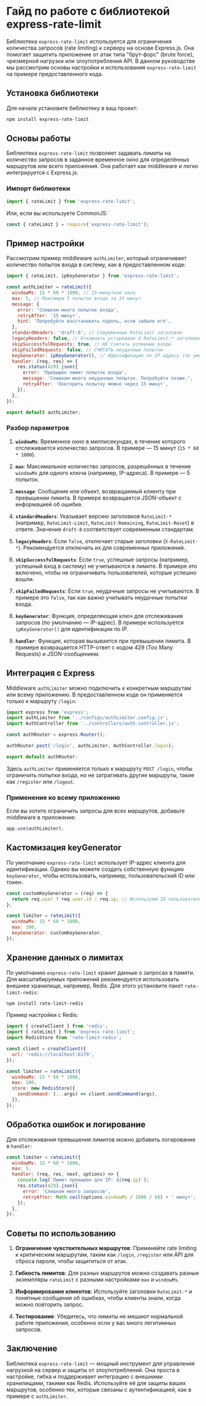 # Гайд по работе с библиотекой express-rate-limit

Библиотека `express-rate-limit` используется для ограничения количества запросов (rate limiting) к серверу на основе Express.js. Она помогает защитить приложение от атак типа "брут-форс" (brute force), чрезмерной нагрузки или злоупотребления API. В данном руководстве мы рассмотрим основы настройки и использования `express-rate-limit` на примере предоставленного кода.

## Установка библиотеки

Для начала установите библиотеку в ваш проект:

```bash
npm install express-rate-limit
```

## Основы работы

Библиотека `express-rate-limit` позволяет задавать лимиты на количество запросов в заданное временное окно для определённых маршрутов или всего приложения. Она работает как middleware и легко интегрируется с Express.js.

### Импорт библиотеки

```javascript
import { rateLimit } from 'express-rate-limit';
```

Или, если вы используете CommonJS:

```javascript
const { rateLimit } = require('express-rate-limit');
```

## Пример настройки

Рассмотрим пример middleware `authLimiter`, который ограничивает количество попыток входа в систему, как в предоставленном коде:

```javascript
import { rateLimit, ipKeyGenerator } from 'express-rate-limit';

const authLimiter = rateLimit({
  windowMs: 15 * 60 * 1000, // 15-минутное окно
  max: 5, // Максимум 5 попыток входа за 15 минут
  message: {
    error: 'Слишком много попыток входа',
    retryAfter: '15 минут',
    hint: 'Попробуйте восстановить пароль, если забыли его',
  },
  standardHeaders: 'draft-8', // Современные RateLimit заголовки
  legacyHeaders: false, // Отключить устаревшие X-RateLimit-* заголовки
  skipSuccessfulRequests: true, // НЕ считать успешные входы
  skipFailedRequests: false, // СЧИТАТЬ неудачные попытки
  keyGenerator: ipKeyGenerator(), // Идентификация по IP адресу (по умолчанию)
  handler: (req, res) => {
    res.status(429).json({
      error: 'Превышен лимит попыток входа',
      message: 'Слишком много неудачных попыток. Попробуйте позже.',
      retryAfter: 'Повторить попытку можно через 15 минут',
    });
  },
});

export default authLimiter;
```

### Разбор параметров

1. **`windowMs`**: Временное окно в миллисекундах, в течение которого отслеживается количество запросов. В примере — 15 минут (`15 * 60 * 1000`).

2. **`max`**: Максимальное количество запросов, разрешённых в течение `windowMs` для одного ключа (например, IP-адреса). В примере — 5 попыток.

3. **`message`**: Сообщение или объект, возвращаемый клиенту при превышении лимита. В примере возвращается JSON-объект с информацией об ошибке.

4. **`standardHeaders`**: Указывает версию заголовков `RateLimit-*` (например, `RateLimit-Limit`, `RateLimit-Remaining`, `RateLimit-Reset`) в ответе. Значение `draft-8` соответствует современным стандартам.

5. **`legacyHeaders`**: Если `false`, отключает старые заголовки (`X-RateLimit-*`). Рекомендуется отключать их для современных приложений.

6. **`skipSuccessfulRequests`**: Если `true`, успешные запросы (например, успешный вход в систему) не учитываются в лимите. В примере это включено, чтобы не ограничивать пользователей, которые успешно вошли.

7. **`skipFailedRequests`**: Если `true`, неудачные запросы не учитываются. В примере это `false`, так как важно учитывать неудачные попытки входа.

8. **`keyGenerator`**: Функция, определяющая ключ для отслеживания запросов (по умолчанию — IP-адрес). В примере используется `ipKeyGenerator()` для идентификации по IP.

9. **`handler`**: Функция, которая вызывается при превышении лимита. В примере возвращается HTTP-ответ с кодом 429 (Too Many Requests) и JSON-сообщением.

## Интеграция с Express

Middleware `authLimiter` можно подключить к конкретным маршрутам или всему приложению. В предоставленном коде он применяется только к маршруту `/login`:

```js
import express from 'express';
import authLimiter from '../configs/authLimiter.config.js';
import AuthController from '../controllers/auth.controller.js';

const authRouter = express.Router();

authRouter.post('/login', authLimiter, AuthController.login);

export default authRouter;
```

Здесь `authLimiter` применяется только к маршруту `POST /login`, чтобы ограничить попытки входа, но не затрагивать другие маршруты, такие как `/register` или `/logout`.

### Применение ко всему приложению

Если вы хотите ограничить запросы для всех маршрутов, добавьте middleware в приложение:

```javascript
app.use(authLimiter);
```

## Кастомизация keyGenerator

По умолчанию `express-rate-limit` использует IP-адрес клиента для идентификации. Однако вы можете создать собственную функцию `keyGenerator`, чтобы использовать, например, пользовательский ID или токен:

```javascript
const customKeyGenerator = (req) => {
  return req.user ? req.user.id : req.ip; // Используем ID пользователя, если он авторизован
};

const limiter = rateLimit({
  windowMs: 15 * 60 * 1000,
  max: 100,
  keyGenerator: customKeyGenerator,
});
```

## Хранение данных о лимитах

По умолчанию `express-rate-limit` хранит данные о запросах в памяти. Для масштабируемых приложений рекомендуется использовать внешнее хранилище, например, Redis. Для этого установите пакет `rate-limit-redis`:

```bash
npm install rate-limit-redis
```

Пример настройки с Redis:

```javascript
import { createClient } from 'redis';
import { rateLimit } from 'express-rate-limit';
import RedisStore from 'rate-limit-redis';

const client = createClient({
  url: 'redis://localhost:6379',
});

const limiter = rateLimit({
  windowMs: 15 * 60 * 1000,
  max: 100,
  store: new RedisStore({
    sendCommand: (...args) => client.sendCommand(args),
  }),
});
```

## Обработка ошибок и логирование

Для отслеживания превышения лимитов можно добавить логирование в `handler`:

```javascript
const limiter = rateLimit({
  windowMs: 15 * 60 * 1000,
  max: 5,
  handler: (req, res, next, options) => {
    console.log(`Лимит превышен для IP: ${req.ip}`);
    res.status(429).json({
      error: 'Слишком много запросов',
      retryAfter: Math.ceil(options.windowMs / 1000 / 60) + ' минут',
    });
  },
});
```

## Советы по использованию

1. **Ограничение чувствительных маршрутов**: Применяйте rate limiting к критическим маршрутам, таким как `/login`, `/register` или API для сброса пароля, чтобы защититься от атак.

2. **Гибкость лимитов**: Для разных маршрутов можно создавать разные экземпляры `rateLimit` с разными настройками `max` и `windowMs`.

3. **Информирование клиентов**: Используйте заголовки `RateLimit-*` и понятные сообщения об ошибках, чтобы клиенты знали, когда можно повторить запрос.

4. **Тестирование**: Убедитесь, что лимиты не мешают нормальной работе приложения, особенно если у вас много легитимных запросов.

## Заключение

Библиотека `express-rate-limit` — мощный инструмент для управления нагрузкой на сервер и защиты от злоупотреблений. Она проста в настройке, гибка и поддерживает интеграцию с внешними хранилищами, такими как Redis. Используйте её для защиты ваших маршрутов, особенно тех, которые связаны с аутентификацией, как в примере с `authLimiter`.
